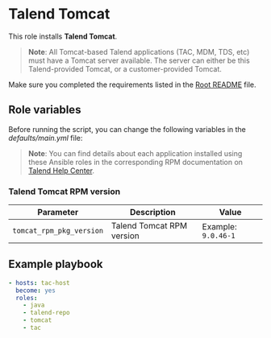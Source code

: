 # Talend Tomcat

This role installs **Talend Tomcat**.

> **Note**: All Tomcat-based Talend applications (TAC, MDM, TDS, etc) must have a Tomcat server available. The server can either be this Talend-provided Tomcat, or a customer-provided Tomcat.

Make sure you completed the requirements listed in the [Root README](../../../README.md) file.

## Role variables

Before running the script, you can change the following variables in the *defaults/main.yml* file:

> **Note**: You can find details about each application installed using these Ansible roles in the corresponding RPM documentation on [Talend Help Center](https://help.talend.com/search/all?query=rpm&content-lang=en-US).

### Talend Tomcat RPM version

| Parameter                | Description               | Value               |
| ------------------------ | ------------------------- | ------------------- |
| `tomcat_rpm_pkg_version` | Talend Tomcat RPM version | Example: `9.0.46-1` |

## Example playbook

```yaml
- hosts: tac-host
  become: yes
  roles:
    - java
    - talend-repo
    - tomcat
    - tac
```
